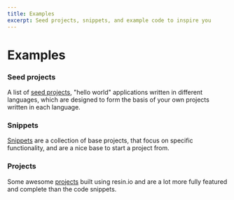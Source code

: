 ```yaml
---
title: Examples
excerpt: Seed projects, snippets, and example code to inspire you
---
```


# Examples

### Seed projects

A list of [seed projects](seed-projects/), "hello world" applications written in different languages, which are designed to form the basis of your own projects written in each language.

### Snippets

[Snippets](snippets/) are a collection of base projects, that focus on specific functionality, and are a nice base to start a project from.

### Projects

Some awesome [projects](projects/) built using resin.io and are a lot more fully featured and complete than the code snippets.
